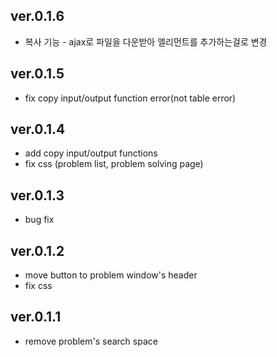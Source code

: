 ## ver.0.1.6
- 복사 기능 - ajax로 파일을 다운받아 엘리먼트를 추가하는걸로 변경

## ver.0.1.5
- fix copy input/output function error(not table error)

## ver.0.1.4
- add copy input/output functions
- fix css (problem list, problem solving page)

## ver.0.1.3
- bug fix

## ver.0.1.2
- move button to problem window's header
- fix css

## ver.0.1.1
- remove problem's search space
